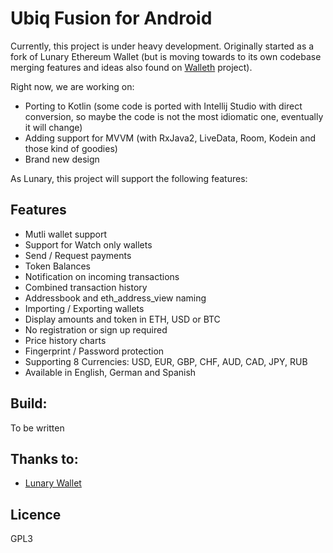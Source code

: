 # Ubiq Fusion for Android

Currently, this project is under heavy development. Originally started as a fork of Lunary Ethereum Wallet (but is moving towards to its own codebase merging
 features and ideas also found on [Walleth](https://github.com/walleth/walleth) project).

Right now, we are working on:

* Porting to Kotlin (some code is ported with Intellij Studio with direct conversion, so maybe the code is not the most idiomatic one, eventually it will
change)
* Adding support for MVVM (with RxJava2, LiveData, Room, Kodein and those kind of goodies)
* Brand new design

As Lunary, this project will support the following features:

## Features
* Mutli wallet support  
* Support for Watch only wallets  
* Send / Request payments  
* Token Balances  
* Notification on incoming transactions  
* Combined transaction history  
* Addressbook and eth_address_view naming
* Importing / Exporting wallets  
* Display amounts and token in ETH, USD or BTC  
* No registration or sign up required  
* Price history charts  
* Fingerprint / Password protection
* Supporting 8 Currencies: USD, EUR, GBP, CHF, AUD, CAD, JPY, RUB  
* Available in English, German and Spanish

## Build:

To be written

## Thanks to:
* [Lunary Wallet](https://github.com/manuelsc/Lunary-Ethereum-Wallet)

## Licence
GPL3
